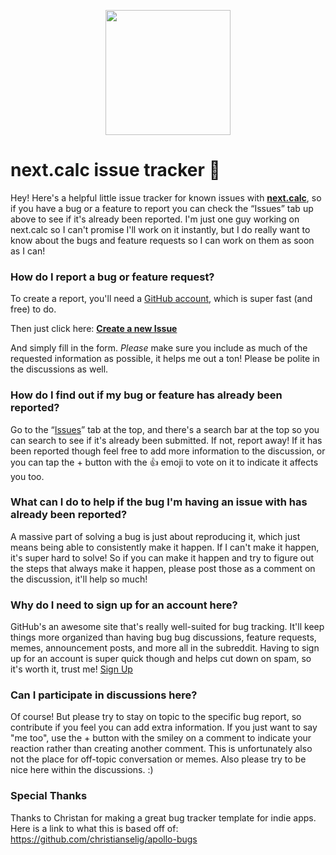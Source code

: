 <p align="center">
  <img src="https://jangelsb.github.io/next.calc/images/next-n.png" width=200 />
</p>

# next.calc issue tracker 🚛

Hey! Here's a helpful little issue tracker for known issues with **[next.calc]([https://apolloapp.io](https://jangelsb.github.io/next.calc/))**, so if you have a bug or a feature to report you can check the “Issues” tab up above to see if it's already been reported. I'm just one guy working on next.calc so I can't promise I'll work on it instantly, but I do really want to know about the bugs and feature requests so I can work on them as soon as I can! 

### How do I report a bug or feature request?

To create a report, you'll need a [GitHub account](https://github.com/), which is super fast (and free) to do.

Then just click here: **[Create a new Issue](https://github.com/jangelsb/next.calc-issues/issues/new/choose)**

And simply fill in the form. *Please* make sure you include as much of the requested information as possible, it helps me out a ton! Please be polite in the discussions as well.

### How do I find out if my bug  or feature has already been reported?

Go to the “[Issues](https://github.com/jangelsb/next.calc-issues/issues)” tab at the top, and there's a search bar at the top so you can search to see if it's already been submitted. If not, report away! If it has been reported though feel free to add more information to the discussion, or you can tap the + button with the 👍 emoji to vote on it to indicate it affects you too. 

### What can I do to help if the bug I'm having an issue with has already been reported?

A massive part of solving a bug is just about reproducing it, which just means being able to consistently make it happen. If I can't make it happen, it's super hard to solve! So if you can make it happen and try to figure out the steps that always make it happen, please post those as a comment on the discussion, it'll help so much!

### Why do I need to sign up for an account here?

GitHub's an awesome site that's really well-suited for bug tracking. It'll keep things more organized than having bug bug discussions, feature requests, memes, announcement posts, and more all in the subreddit. Having to sign up for an account is super quick though and helps cut down on spam, so it's worth it, trust me! [Sign Up](https://github.com/)

### Can I participate in discussions here?

Of course! But please try to stay on topic to the specific bug report, so contribute if you feel you can add extra information. If you just want to say "me too", use the + button with the smiley on a comment to indicate your reaction rather than creating another comment. This is unfortunately also not the place for off-topic conversation or memes. Also please try to be nice here within the discussions. :)

### Special Thanks
Thanks to Christan for making a great bug tracker template for indie apps. Here is a link to what this is based off of: https://github.com/christianselig/apollo-bugs
